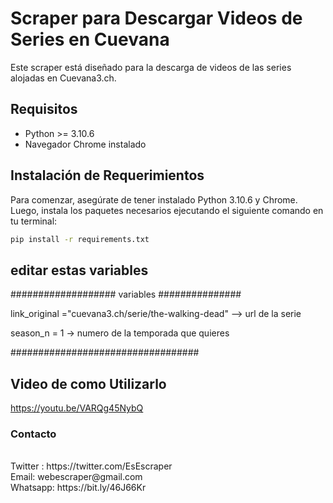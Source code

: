 
# Scraper para Descargar Videos de Series en Cuevana

Este scraper está diseñado para la descarga de videos de las series alojadas en Cuevana3.ch.

## Requisitos

- Python >= 3.10.6
- Navegador Chrome instalado

## Instalación de Requerimientos

Para comenzar, asegúrate de tener instalado Python 3.10.6 y Chrome. Luego, instala los paquetes necesarios ejecutando el siguiente comando en tu terminal:

```bash
pip install -r requirements.txt
```


<h2>editar estas variables</h2>

################### variables ###############


link_original ="cuevana3.ch/serie/the-walking-dead" --> url de la serie

season_n  = 1 -> numero de la temporada que quieres

##################################


## Video de como Utilizarlo

https://youtu.be/VARQg45NybQ

<h3>  Contacto</h3>

<br>
Twitter :  https://twitter.com/EsEscraper <br>
Email:  webescraper@gmail.com <br>
Whatsapp:  https://bit.ly/46J66Kr
